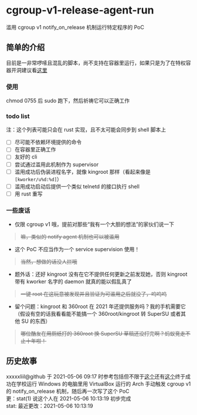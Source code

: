 # cgroup-v1-release-agent-run
滥用 cgroup v1 notify_on_release 机制运行特定程序的 PoC
## 简单的介绍
目前是一非常啰嗦且混乱的脚本，尚不支持在容器里运行，如果只是为了在特权容器开洞建议看[这里](https://tldrsec.com/blog/container-security/)
### 使用
chmod 0755 后 sudo 跑下，然后祈祷它可以正确工作
### todo list
注：这个列表可能只会在 rust 实现，且不太可能会同步到 shell 脚本上
* [ ] 尽可能不依赖环境提供的命令
* [ ] 在容器里正确工作
* [ ] 友好的 cli
* [ ] 尝试通过滥用此机制作为 supervisor
* [ ] 滥用成功后伪装进程名字，就像 kingroot 那样（看起来像是 `[kworker/u%d:%d]`）
* [ ] 滥用成功启动后提供一个类似 telnetd 的接口执行 shell
* [ ] 用 rust 重写
### 一些废话
* 仅限 cgroup v1 哦，提前对那些“我有一个大胆的想法”的家伙们说一下
> ~~嘛，类似的 notify agent 机制也可以被滥用~~
* 这个 PoC 不应当作为一个 service supervision 使用！
> ~~当然，想做的话没人拦哦~~
* 题外话：还好 kingroot 没有在它不提供任何更新之前发现她，否则 kingroot 带有 kworker 名字的 daemon 就真的能以假乱真了
> ~~一键 root 在这玩意被发现并且验证为可滥用之后就没了，呜呜呜~~
* 留个问题：kingroot 和 360root 在 2021 年还提供服务吗？我的手机需要它（假设有空的话我看看能不能搞一个 360root/kingroot 转 SuperSU 或者其他 SU 的东西）
> ~~哪位酷友在用厕纸打的 360root 换 SuperSU 草稿还没打完啊？蚂蚁竞走不止十年啦！~~
## 历史故事
xxxxxliil@github 于 2021-05-06 09:17 时参考包括但不限于[这个](https://blog.nody.cc/posts/container-breakouts-part2)还有[这个](https://blog.trailofbits.com/2019/07/19/understanding-docker-container-escapes)终于成功在学校运行 Windows 的电脑里用 VirtualBox 运行的 Arch 手动触发 cgroup v1 的 notify_on_release 机制，随后再一次写了这个 PoC</br>
更：stat(1) 说这个人在 2021-05-06 10:13:19 初步完成</br>
stat: 最近更改：2021-05-06 10:13:19
